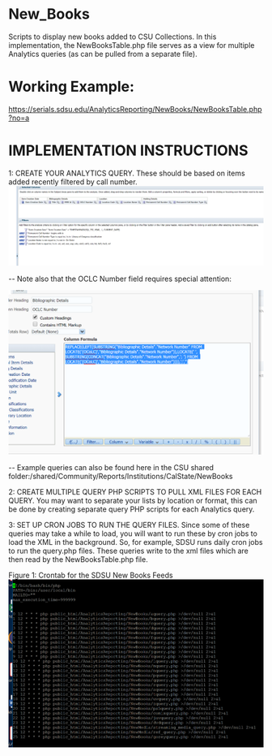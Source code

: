 # New_Books
Scripts to display new books added to CSU Collections.  In this implementation, the NewBooksTable.php file serves as a view for multiple Analytics queries (as can be pulled from a separate file).

# Working Example: 
https://serials.sdsu.edu/AnalyticsReporting/NewBooks/NewBooksTable.php?no=a

# IMPLEMENTATION INSTRUCTIONS
1: CREATE YOUR ANALYTICS QUERY.  These should be based on items added recently filtered by call number.
![new books query](https://github.com/CSU-ULMS/New_Books/blob/master/A_Query.PNG)

-- Note also that the OCLC Number field requires special attention:


![oclc field](https://github.com/CSU-ULMS/New_Books/blob/master/OCLC_Number.PNG)

-- Example queries can also be found here in the CSU shared folder:/shared/Community/Reports/Institutions/CalState/NewBooks

2: CREATE MULTIPLE QUERY PHP SCRIPTS TO PULL XML FILES FOR EACH QUERY.  You may want to separate your lists by location or format, this can be done by creating separate query PHP scripts for each Analytics query.

3: SET UP CRON JOBS TO RUN THE QUERY FILES. Since some of these queries may take a while to load, you will want to run these by cron jobs to load the XML in the background.  So, for example, SDSU runs daily cron jobs to run the query.php files.  These queries write to the xml files which are then read by the NewBooksTable.php file.  

Figure 1: Crontab for the SDSU New Books Feeds
![new books crontab](https://github.com/CSU-ULMS/New_Books/blob/master/NewBooksCrontab.PNG)



